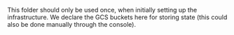 This folder should only be used once, when initially setting up the infrastructure. We declare the GCS buckets here for storing state (this could also be done manually through the console).